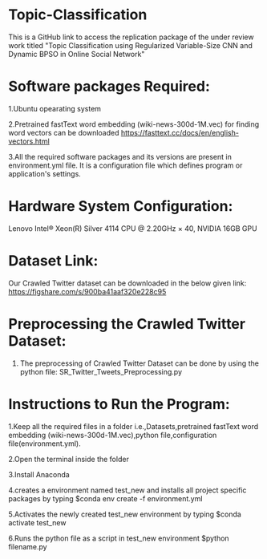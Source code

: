 # Topic-Classification
This is a GitHub link to access the replication package of the under review work titled "Topic Classification using Regularized Variable-Size CNN and Dynamic BPSO in Online Social Network"

# Software packages Required:

1.Ubuntu opearating system

2.Pretrained fastText word embedding (wiki-news-300d-1M.vec) for finding word vectors can be downloaded
  https://fasttext.cc/docs/en/english-vectors.html
  
3.All the required software packages and its versions are present in environment.yml file. It is a configuration file which defines program or application's settings.

# Hardware System Configuration:

Lenovo Intel® Xeon(R) Silver 4114 CPU @ 2.20GHz × 40, NVIDIA 16GB GPU

# Dataset Link:

Our Crawled Twitter dataset can be downloaded in the below given link: https://figshare.com/s/900ba41aaf320e228c95

# Preprocessing the Crawled Twitter Dataset:

1. The preprocessing of Crawled Twitter Dataset can be done by using the python file: SR_Twitter_Tweets_Preprocessing.py

# Instructions to Run the Program:

1.Keep all the required files in a folder i.e.,Datasets,pretrained fastText word embedding (wiki-news-300d-1M.vec),python file,configuration        file(environment.yml).

2.Open the terminal inside the folder

3.Install Anaconda

4.creates a environment named test_new and installs all project specific packages by typing
  $conda env create -f environment.yml
  
5.Activates the newly created test_new environment by typing
  $conda activate test_new
  
6.Runs the python file as a script in test_new environment
  $python filename.py

